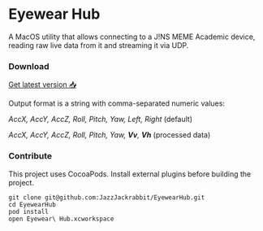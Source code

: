 # Eyewear Hub

A MacOS utility that allows connecting to a J!NS MEME Academic device, reading raw live data from it and streaming it via UDP.

### Download

[Get latest version 📥 ]( https://github.com/JazzJackrabbit/EyewearHub/releases/download/boar/Eyewear.Hub.zip )

Output format is a string with comma-separated numeric values: 

*AccX, AccY, AccZ, Roll, Pitch, Yaw, Left, Right* (default) 

*AccX, AccY, AccZ, Roll, Pitch, Yaw, **Vv**, **Vh*** (processed data)

### Contribute

This project uses CocoaPods.
Install external plugins before building the project.

```
git clone git@github.com:JazzJackrabbit/EyewearHub.git
cd EyewearHub
pod install
open Eyewear\ Hub.xcworkspace
```
